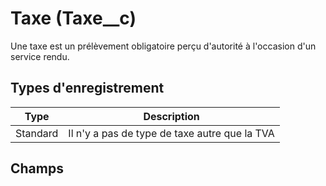 # Taxe (Taxe__c)

Une taxe est un prélèvement obligatoire perçu d'autorité à l'occasion d'un service rendu.

## Types d'enregistrement

|Type| Description |
|--|--|
| Standard | Il n'y a pas de type de taxe autre que la TVA |

## Champs


<!--stackedit_data:
eyJoaXN0b3J5IjpbLTQyOTE4NzczMV19
-->